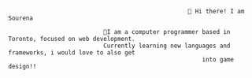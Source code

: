                                                                  
                                                       👋 Hi there! I am Sourena

                               👀I am a computer programmer based in Toronto, focused on web development. 
                               Currently learning new languages and frameworks, i would love to also get 
                                                           into game design!!
                                                              
<!---
SourenaMoradi/SourenaMoradi is a ✨ special ✨ repository because its `README.md` (this file) appears on your GitHub profile.
You can click the Preview link to take a look at your changes.
--->
